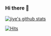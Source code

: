 ### Hi there 👋
[![jiye's github stats](https://github-readme-stats.vercel.app/api?username=jyb6311)](https://github.com/anuraghazra/github-readme-stats)

[![Hits](https://hits.seeyoufarm.com/api/count/incr/badge.svg?url=https%3A%2F%2Fgithub.com%2Fgjbae1212%2Fhit-counter&count_bg=%23BE7C8B&title_bg=%23434242&icon=aerlingus.svg&icon_color=%23D9AFB8&title=hits&edge_flat=false)](https://hits.seeyoufarm.com)
<!--
**jyb6311/jyb6311** is a ✨ _special_ ✨ repository because its `README.md` (this file) appears on your GitHub profile.

Here are some ideas to get you started:

- 🔭 I’m currently working on ...
- 🌱 I’m currently learning ...
- 👯 I’m looking to collaborate on ...
- 🤔 I’m looking for help with ...
- 💬 Ask me about ...
- 📫 How to reach me: ...
- 😄 Pronouns: ...
- ⚡ Fun fact: ...
-->

